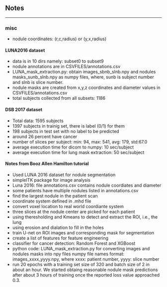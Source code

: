 ## Notes
---------


### misc
* nodule coordinates: (r,c,radius) or (y,x,radius)




#### LUNA2016 dataset
* data is in 10 dirs namely: subset0 to subset9
* nodule annotations are in CSVFILES/annotations.csv
* LUNA_mask_extraction.py: obtain images_sbnb_slnb.npy and nodules masks_sunb_slnb.npy as numpy files,
  where, sunb is subject number and slnb is slice number.
* nodule masks are created from x,y,z coordinates and diameter values in CSVFILES/annotations.csv 
* total subjects collected from all subsets: 1186





#### DSB 2017 dataset
* Total data: 1595 subjects
* 1397 subjects in trainig set, there is label (0/1) for them
* 198 subjects in test set with no label to be predicted
* around 26 percent have cancer
* number of slices per subject: min: 94, max: 541, avg: 179, std:67.0
* average execution time for dicom to numpy: 10 sec/subject
* average execution time for lung mask extraction: 50 sec/subject





#### Notes from Booz Allen Hamilton tutorial
* Used LUNA 2016 dataset for nodule segmentation
* simpleITK package for image analysis
* Luna 2016: file annotations.csv contains nodule coordiates and diameter
* some patients have multiple nodules listed in annotations.csv
* find the largest nodule in the patient scan
* coordinate system defined in .mhd file
* convert voxel location to real world coordiante system
* three slices at the nodule center are picked for each patient
* using theresholding and Kmeans to detect and extract the ROI, i.e., the lung
* using erosion and dialation to fill in the holes
* train U-net on ROI images and corresponding mask for segmentation
* create a list of features for feature engineering
* classifier for cancer detection: Random Forest and XGBoost
* python code: LUNA_mask_extraction.py for converting images and nodules masks into npy files
  numpy file names format: images_xxxx_yyyy.npy, where xxxx: patient number, yyyy: slice number
* run 20 epochs with a training set size of 320 and batch size of 2 in about an hour. We started obtaing reasonable nodule mask predictions after about 3 hours of training once the reported loss value approached 0.3.



